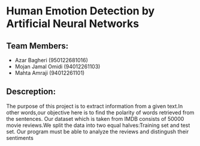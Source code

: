 # Human Emotion Detection by Artificial Neural Networks

## Team Members:
- Azar Bagheri (950122681016)
- Mojan Jamal Omidi (94012261103)
- Mahta Amraji (94012261101)

## Descreption:
The purpose of this project is to extract information from a given text.In other words,our objective here is to find the polarity of words retrieved from the sentences.
Our dataset which is taken from IMDB consists of 50000 movie reviews.We split the data into two equal halves:Training set and test set.
Our program must be able to analyze the reviews and distingush their sentiments
